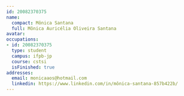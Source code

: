 ```yaml
---
id: 20082370375
name:
  compact: Mônica Santana
  full: Mônica Auricélia Oliveira Santana
avatar:
occupations:
- id: 20082370375
  type: student
  campus: ifpb-jp
  course: cstsi
  isFinished: true
addresses:
  email: monicaaos@hotmail.com
  linkedin: https://www.linkedin.com/in/mônica-santana-857b422b/
---
```

